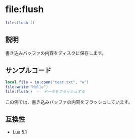 # file:flush

```lua
file:flush ()
```

## 説明

書き込みバッファの内容をディスクに保存します。

## サンプルコード

```lua
local file = io.open("test.txt", "w")
file:write("Hello")
file:flush()  -- データをフラッシュする
```

この例では、書き込みバッファの内容をフラッシュしています。

## 互換性

- Lua 5.1